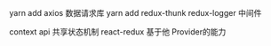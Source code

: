 yarn add axios 数据请求库
yarn add redux-thunk redux-logger 中间件

context api 共享状态机制
react-redux 基于他
Provider的能力